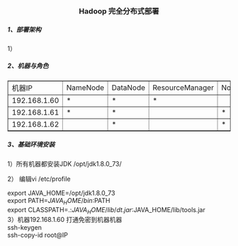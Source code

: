 <div align="center"> <h3>Hadoop 完全分布式部署</h3></div>

<h5>1、部署架构</h5>

1）

<h5>2、机器与角色</h5>



<table border="1">
<tr>
<td>机器IP</td>
<td>NameNode</td>
<td>DataNode</td>
<td>ResourceManager</td>
<td>NodeManager</td>
<td>ZooKeeper</td>
<td>JN</td>
</tr>
<tr>
<td>192.168.1.60</td>
<td>*</td>
<td>*</td>
<td>*</td>
<td></td>
<td>*</td>
<td></td>
</tr>
<tr>
<td>192.168.1.61</td>
<td>*</td>
<td>*</td>
<td></td>
<td>*</td>
<td>*</td>
<td>*</td>
</tr>
<tr>
<td>192.168.1.62</td>
<td></td>
<td>*</td>
<td></td>
<td>*</td>
<td>*</td>
<td>*</td>
</tr>
</table>


<h5>3、基础环境安装</h5>
1）所有机器都安装JDK /opt/jdk1.8.0_73/

2） 编辑vi /etc/profile

export JAVA_HOME=/opt/jdk1.8.0_73<br>
export PATH=$JAVA_HOME/bin:$PATH<br>
export CLASSPATH=.:$JAVA_HOME/lib/dt.jar:$JAVA_HOME/lib/tools.jar<br>
3）机器192.168.1.60  打通免密到机器机器<br>
ssh-keygen <br>
ssh-copy-id root@IP <br>


 
